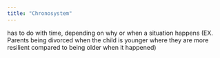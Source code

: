 ```yaml
---
title: "Chronosystem"
---
```

has to do with time, depending on why or when a situation happens
(EX. Parents being divorced when the child is younger where they are more resilient compared to being older when it happened)

